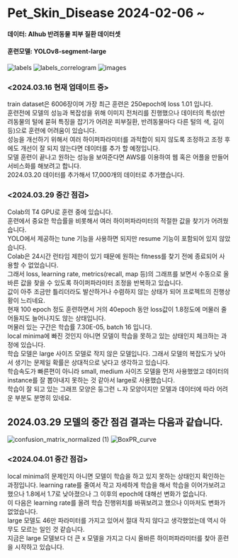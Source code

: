 # Pet_Skin_Disease 2024-02-06 ~

#### 데이터: AIhub 반려동물 피부 질환 데이터셋  
#### 훈련모델: YOLOv8-segment-large  

![labels](https://github.com/bovo1/Pet_Skin_Disease/assets/110110403/dde859f5-852c-4249-b621-a6f0c0089299)
![labels_correlogram](https://github.com/bovo1/Pet_Skin_Disease/assets/110110403/ec6be181-ce66-4496-9865-39e7a751f84c)
![images](https://github.com/bovo1/Pet_Skin_Disease/assets/110110403/4ba90f8c-1772-45fa-87ee-501203b8453c)



### <2024.03.16 현재 업데이트 중>  

train dataset은 6006장이며 가장 최근 훈련은 250epoch에 loss 1.01 입니다.  
훈련전에 모델의 성능과 복잡성을 위해 이미지 전처리를 진행했으나 데이터의 특성(반려동물의 털에 묻혀 특징을 잡기가 어려운 피부질환, 반려동물마다 다른 털의 색, 길이 등)으로 훈련에 어려움이 있습니다.  
성능을 개선하기 위해서 여러 하이퍼파라미터를 과적합이 되지 않도록 조정하고 조정 후에도 개선이 잘 되지 않는다면 데이터를 추가 할 예정입니다.  
모델 훈련이 끝나고 원하는 성능을 보여준다면 AWS를 이용하여 웹 혹은 어플을 만들어 서비스화를 해보려고 합니다.  
2024.03.20 데이터를 추가해서 17,000개의 데이터로 추가했습니다.  

### <2024.03.29 중간 점검>  

Colab의 T4 GPU로 훈련 중에 있습니다.  
훈련에서 중요한 학습률을 비롯해서 여러 하이퍼파라미터의 적절한 값을 찾기가 어려웠습니다.  
YOLO에서 제공하는 tune 기능을 사용하면 되지만 resume 기능이 포함되어 있지 않았습니다.  
Colab은 24시간 런타임 제한이 있기 때문에 원하는 fitness를 찾기 전에 종료되어 사용할 수 없었습니다.  
그래서 loss, learning rate, metrics(recall, map 등)의 그래프를 보면서 수동으로 올바른 값을 찾을 수 있도록 하이퍼파라미터 조정을 반복하고 있습니다.  
값이 아주 조금만 틀리더라도 발산하거나 수렴하지 않는 상태가 되어 프로젝트의 진행상황이 느리네요.  
현재 100 epoch 정도 훈련하면서 거의 40epoch 동안 loss값이 1.8정도에 머물러 줄어들지도 늘어나지도 않는 상태입니다.  
머물러 있는 구간은 학습률 7.30E-05, batch 16 입니다.  
local minima에 빠진 것인지 아니면 모델이 학습을 못하고 있는 상태인지 체크하는 과정에 있습니다.  
학습 모델은 large 사이즈 모델로 작지 않은 모델입니다. 그래서 모델의 복잡도가 낮아서 생기는 문제일 확률은 상대적으로 낮다고 생각하고 있습니다.  
학습속도가 빠른편이 아니라 small, medium 사이즈 모델을 먼저 사용했었고 데이터의 instance를 잘 뽑아내지 못하는 것 같아서 large로 사용했습니다.  
학습이 잘 되고 있는 그래프 모양은 둥그런 ㄴ자 모양이지만 모델과 데이터에 따라 어려운 부분도 분명히 있네요.  

## 2024.03.29 모델의 중간 점검 결과는 다음과 같습니다.  
![confusion_matrix_normalized (1)](https://github.com/bovo1/Pet_Skin_Disease/assets/110110403/d4a43dff-7d49-4b6b-8e94-cc913b825bc2)
![BoxPR_curve](https://github.com/bovo1/Pet_Skin_Disease/assets/110110403/2df2af85-fa24-4171-a09b-4d4d8a41d9df)

### <2024.04.01 중간 점검>
local minima의 문제인지 아니면 모델이 학습을 하고 있지 못하는 상태인지 확인하는 과정입니다.
learning rate를 줄여서 작고 자세하게 학습을 해서 학습을 이어가보려고 했으나 1.8에서 1.7로 낮아졌으나 그 이후의 epoch에 대해선 변화가 없습니다.  
이 다음은 learning rate를 올려 학습 진행위치를 바꿔보려고 했으나 이마저도 변화가 없었습니다.  
large 모델도 46만 파라미터를 가지고 있어서 절대 작지 않다고 생각했었는데 역시 아무도 모르는 일인 것 같습니다.  
지금은 large 모델보다 더 큰 x 모델을 가지고 다시 올바른 하이퍼파라미터를 찾아 훈련을 시작하고 있습니다.  


